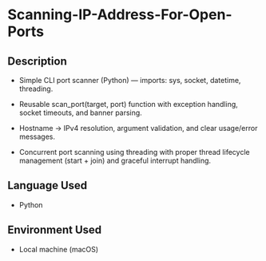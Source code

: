 <h1>Scanning-IP-Address-For-Open-Ports</h1>

<h2>Description</h2>

- Simple CLI port scanner (Python) — imports: sys, socket, datetime, threading.

- Reusable scan_port(target, port) function with exception handling, socket timeouts, and banner parsing.

- Hostname → IPv4 resolution, argument validation, and clear usage/error messages.

- Concurrent port scanning using threading with proper thread lifecycle management (start + join) and graceful interrupt handling.


<h2>Language Used</h2>

- Python

<h2>Environment Used </h2>

- Local machine (macOS)

<!--
 ```diff
- text in red
+ text in green
! text in orange
# text in gray
@@ text in purple (and bold)@@
```
--!>
